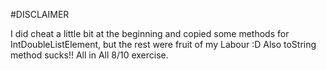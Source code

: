 #DISCLAIMER

I did cheat a little bit at the beginning and copied some methods for IntDoubleListElement, but the rest were fruit of my Labour :D
Also toString method sucks!!
All in All 8/10 exercise.
